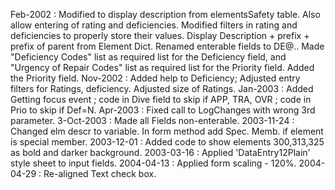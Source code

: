 Feb-2002 : Modified to display description from elementsSafety table. Also allow entering of rating and deficiencies. Modified filters in rating and deficiencies to properly store their values. Display Description + prefix + prefix of parent from Element Dict. Renamed enterable fields to DE@.. Made "Deficiency Codes" list as required list for the Deficiency field, and "Urgency of Repair Codes" list as required list for the Priority field. Added the Priority field.Nov-2002 : Added help to Deficiency; Adjusted entry filters for Ratings, deficiency. Adjusted size of Ratings.Jan-2003 : Added Getting focus event ; code in Dive field to skip if APP, TRA, OVR ; code in Prio to skip if Def=N.Apr-2003 : Fixed call to LogChanges with wrong 3rd parameter.3-Oct-2003 : Made all Fields non-enterable.2003-11-24 : Changed elm descr to variable. In form method add Spec. Memb. if element is special member.2003-12-01 : Added code to show elements 300,313,325 as bold and darker background.2003-03-16 : Applied 'DataEntry12Plain' style sheet to input fields.2004-04-13 : Applied form scaling - 120%.2004-04-29 : Re-aligned Text check box.